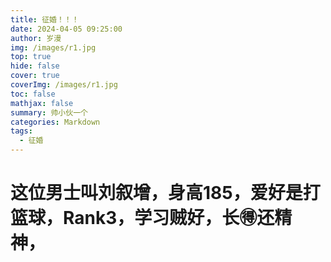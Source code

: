 ```yaml
---
title: 征婚！！！
date: 2024-04-05 09:25:00
author: 岁漫
img: /images/r1.jpg
top: true
hide: false
cover: true
coverImg: /images/r1.jpg
toc: false
mathjax: false
summary: 帅小伙一个
categories: Markdown
tags:
  - 征婚
---
```


# 这位男士叫刘叙增，身高185，爱好是打篮球，Rank3，学习贼好，长🉐还精神，